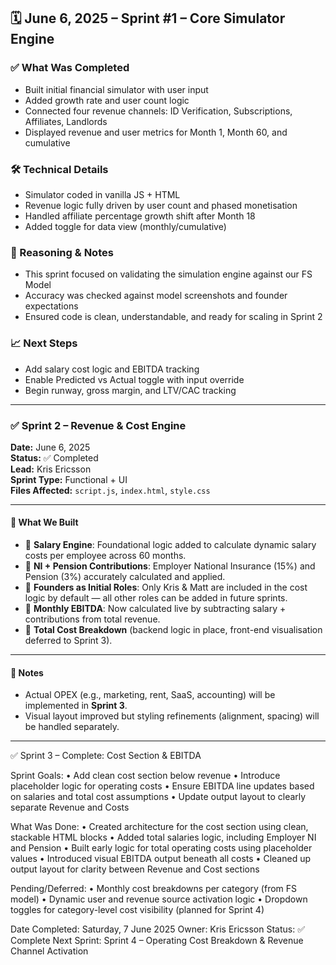 ## 🗓️ June 6, 2025 – Sprint #1 – Core Simulator Engine

### ✅ What Was Completed
- Built initial financial simulator with user input
- Added growth rate and user count logic
- Connected four revenue channels: ID Verification, Subscriptions, Affiliates, Landlords
- Displayed revenue and user metrics for Month 1, Month 60, and cumulative

### 🛠️ Technical Details
- Simulator coded in vanilla JS + HTML
- Revenue logic fully driven by user count and phased monetisation
- Handled affiliate percentage growth shift after Month 18
- Added toggle for data view (monthly/cumulative)

### 💭 Reasoning & Notes
- This sprint focused on validating the simulation engine against our FS Model
- Accuracy was checked against model screenshots and founder expectations
- Ensured code is clean, understandable, and ready for scaling in Sprint 2

### 📈 Next Steps
- Add salary cost logic and EBITDA tracking
- Enable Predicted vs Actual toggle with input override
- Begin runway, gross margin, and LTV/CAC tracking



---

### ✅ Sprint 2 – Revenue & Cost Engine

**Date:** June 6, 2025  
**Status:** ✅ Completed  
**Lead:** Kris Ericsson  
**Sprint Type:** Functional + UI  
**Files Affected:** `script.js`, `index.html`, `style.css`

---

#### 🔧 What We Built

- 🧠 **Salary Engine**: Foundational logic added to calculate dynamic salary costs per employee across 60 months.
- 💸 **NI + Pension Contributions**: Employer National Insurance (15%) and Pension (3%) accurately calculated and applied.
- 💾 **Founders as Initial Roles**: Only Kris & Matt are included in the cost logic by default — all other roles can be added in future sprints.
- 🧾 **Monthly EBITDA**: Now calculated live by subtracting salary + contributions from total revenue.
- 🧮 **Total Cost Breakdown** (backend logic in place, front-end visualisation deferred to Sprint 3).

---

#### 🧪 Notes

- Actual OPEX (e.g., marketing, rent, SaaS, accounting) will be implemented in **Sprint 3**.
- Visual layout improved but styling refinements (alignment, spacing) will be handled separately.

---
✅ Sprint 3 – Complete: Cost Section & EBITDA

Sprint Goals:
	•	Add clean cost section below revenue
	•	Introduce placeholder logic for operating costs
	•	Ensure EBITDA line updates based on salaries and total cost assumptions
	•	Update output layout to clearly separate Revenue and Costs

What Was Done:
	•	Created architecture for the cost section using clean, stackable HTML blocks
	•	Added total salaries logic, including Employer NI and Pension
	•	Built early logic for total operating costs using placeholder values
	•	Introduced visual EBITDA output beneath all costs
	•	Cleaned up output layout for clarity between Revenue and Cost sections

Pending/Deferred:
	•	Monthly cost breakdowns per category (from FS model)
	•	Dynamic user and revenue source activation logic
	•	Dropdown toggles for category-level cost visibility (planned for Sprint 4)

Date Completed: Saturday, 7 June 2025
Owner: Kris Ericsson
Status: ✅ Complete
Next Sprint: Sprint 4 – Operating Cost Breakdown & Revenue Channel Activation

